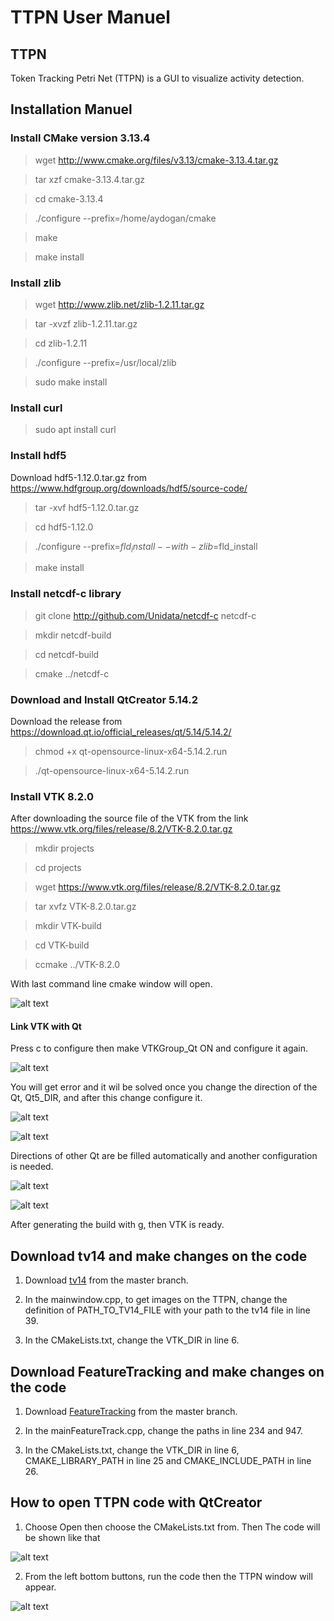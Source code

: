 # TTPN User Manuel

## TTPN
Token Tracking Petri Net (TTPN) is a GUI to visualize activity detection.

## Installation Manuel

### Install CMake version 3.13.4 

> wget http://www.cmake.org/files/v3.13/cmake-3.13.4.tar.gz

> tar xzf cmake-3.13.4.tar.gz

> cd cmake-3.13.4

> ./configure --prefix=/home/aydogan/cmake

> make

> make install

### Install zlib

> wget http://www.zlib.net/zlib-1.2.11.tar.gz

> tar -xvzf zlib-1.2.11.tar.gz

> cd zlib-1.2.11

> ./configure --prefix=/usr/local/zlib

> sudo make install

### Install curl

> sudo apt install curl

### Install hdf5

Download hdf5-1.12.0.tar.gz from https://www.hdfgroup.org/downloads/hdf5/source-code/

> tar -xvf hdf5-1.12.0.tar.gz

> cd hdf5-1.12.0

> ./configure --prefix=$fld_install --with-zlib=$fld_install

> make install


### Install netcdf-c library

> git clone http://github.com/Unidata/netcdf-c netcdf-c

> mkdir netcdf-build

> cd netcdf-build

> cmake ../netcdf-c

### Download and Install QtCreator 5.14.2
Download the release from https://download.qt.io/official_releases/qt/5.14/5.14.2/

> chmod +x qt-opensource-linux-x64-5.14.2.run

> ./qt-opensource-linux-x64-5.14.2.run

### Install VTK 8.2.0

After downloading the source file of the VTK from the link https://www.vtk.org/files/release/8.2/VTK-8.2.0.tar.gz

> mkdir projects

> cd projects

> wget https://www.vtk.org/files/release/8.2/VTK-8.2.0.tar.gz

> tar xvfz VTK-8.2.0.tar.gz

> mkdir VTK-build

> cd VTK-build

> ccmake ../VTK-8.2.0

With last command line cmake window will open.

![alt text](https://user-images.githubusercontent.com/70952816/95137242-55136c80-0770-11eb-9af0-651f87d83352.png)

#### Link VTK with Qt


Press c to configure then make VTKGroup_Qt ON and configure it again.

![alt text](https://user-images.githubusercontent.com/70952816/95137239-53e23f80-0770-11eb-9937-07bffacbb806.png)

You will get error and it wil be solved once you change the direction of the Qt, Qt5_DIR, and after this change configure it.

![alt text](https://user-images.githubusercontent.com/70952816/95137237-53e23f80-0770-11eb-8f26-20bb8f935fb3.png)

![alt text](https://user-images.githubusercontent.com/70952816/95137233-52b11280-0770-11eb-94e4-56dd824dd1ff.png)

Directions of other Qt are be filled automatically and another configuration is needed.

![alt text](https://user-images.githubusercontent.com/70952816/95137232-52187c00-0770-11eb-8a48-7e58c042dfd6.png)

![alt text](https://user-images.githubusercontent.com/70952816/95137229-517fe580-0770-11eb-9228-e37b5888247a.png)

After generating the build with g, then VTK is ready.

## Download tv14 and make changes on the code

1. Download [tv14](https://github.com/melikeaydogan/TTPN/tree/master/tv14) from the master branch.

2. In the mainwindow.cpp, to get images on the TTPN, change the definition of PATH_TO_TV14_FILE with your path to the tv14 file in line 39.

3. In the CMakeLists.txt, change the VTK_DIR in line 6.

## Download FeatureTracking and make changes on the code

1. Download [FeatureTracking](https://github.com/melikeaydogan/TTPN/tree/master/FeatureTracking) from the master branch.

2. In the mainFeatureTrack.cpp, change the paths in line 234 and 947.

3. In the CMakeLists.txt, change the VTK_DIR in line 6, CMAKE_LIBRARY_PATH in line 25 and CMAKE_INCLUDE_PATH in line 26.

## How to open TTPN code with QtCreator

1. Choose Open then choose the CMakeLists.txt from. Then The code will be shown like that

![alt text](https://user-images.githubusercontent.com/70952816/96138259-3f3b3f80-0f06-11eb-8b14-b193c6e0928d.png)

2. From the left bottom buttons, run the code then the TTPN window will appear.

![alt text](https://user-images.githubusercontent.com/70952816/96138245-3d717c00-0f06-11eb-89fd-a750438b1183.png)


